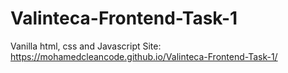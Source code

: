 # Valinteca-Frontend-Task-1
Vanilla html, css and Javascript
Site: https://mohamedcleancode.github.io/Valinteca-Frontend-Task-1/
